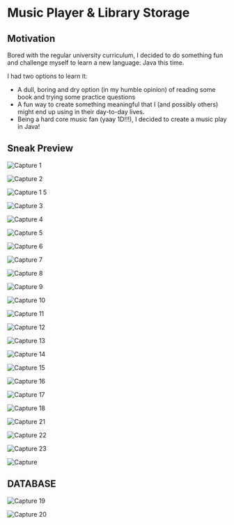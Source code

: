 # Music Player & Library Storage

## Motivation

Bored with the regular university curriculum, I decided to do something fun and challenge myself to learn a new language: Java this time.

I had two options to learn it:
- A dull, boring and dry option (in my humble opinion) of reading some book and trying some practice questions
- A fun way to create something meaningful that I (and possibly others) might end up using in their day-to-day lives.
- Being a hard core music fan (yaay 1D!!!), I decided to create a music play in Java!

## Sneak Preview

![Capture 1](https://user-images.githubusercontent.com/87614276/216665657-04d919d2-2520-46fc-8705-c675c2c6cae4.PNG)

![Capture 2](https://user-images.githubusercontent.com/87614276/216665699-14d1fb9b-c8e3-4a9b-805b-19739c882d5a.PNG)

![Capture 1 5](https://user-images.githubusercontent.com/87614276/216665717-656ac177-50dd-43fc-85db-a8bee1c1d119.PNG)

![Capture 3](https://user-images.githubusercontent.com/87614276/216665733-cbd879a4-cbbe-4151-a430-d425387d1af5.PNG)

![Capture 4](https://user-images.githubusercontent.com/87614276/216665741-5ed65d46-0c06-4e14-9374-e156ff6c46b3.PNG)

![Capture 5](https://user-images.githubusercontent.com/87614276/216665750-1019ca4e-fb26-4064-ae25-32900155f59a.PNG)

![Capture 6](https://user-images.githubusercontent.com/87614276/216665760-92b9c60b-3e7f-437f-ab54-70a24caa3519.PNG)

![Capture 7](https://user-images.githubusercontent.com/87614276/216665763-82836c5a-1d9b-4e17-a005-7c462df83c1c.PNG)

![Capture 8](https://user-images.githubusercontent.com/87614276/216665782-0ef47bfe-9b0d-4acd-8d25-29ae030dbe77.PNG)

![Capture 9](https://user-images.githubusercontent.com/87614276/216665818-5158c043-7d60-4d0c-b1ec-5fe0486f94dd.PNG)

![Capture 10](https://user-images.githubusercontent.com/87614276/216665851-d62d9e8b-11b4-4a50-a272-98ad58a36a7d.PNG)

![Capture 11](https://user-images.githubusercontent.com/87614276/216665872-9a312388-4cfd-430f-bd75-1c6089a6c314.PNG)

![Capture 12](https://user-images.githubusercontent.com/87614276/216665896-2572116b-ad82-42bc-bea9-e2a8a7be8033.PNG)

![Capture 13](https://user-images.githubusercontent.com/87614276/216665932-bb2e94c4-e92f-45e4-a25e-8578914786a2.PNG)

![Capture 14](https://user-images.githubusercontent.com/87614276/216665946-7e4e9ede-271a-4dce-9df6-6d4e7e15e2da.PNG)

![Capture 15](https://user-images.githubusercontent.com/87614276/216665970-4ac70061-2678-4586-9f1f-ab507422a896.PNG)

![Capture 16](https://user-images.githubusercontent.com/87614276/216665996-185367ef-2ad6-4f86-a20c-d34bcd74552e.PNG)

![Capture 17](https://user-images.githubusercontent.com/87614276/216666009-4e2d1aa4-a231-4af8-a7e3-32a26bdb903e.PNG)

![Capture 18](https://user-images.githubusercontent.com/87614276/216666019-614c7325-955f-4a5b-8fd0-cf069b47700c.PNG)

![Capture 21](https://user-images.githubusercontent.com/87614276/216666037-a7604ce5-d795-49f2-9751-440c2e112008.PNG)

![Capture 22](https://user-images.githubusercontent.com/87614276/216666052-222a0b1c-82ae-44c6-8865-ccc9f01c2e64.PNG)

![Capture 23](https://user-images.githubusercontent.com/87614276/216666068-5aee2aff-518a-4c03-8fd3-181d335b771c.PNG)

![Capture](https://user-images.githubusercontent.com/87614276/216666081-017ec94d-fb6c-4323-94bd-aeb4a79db4d7.PNG)

## DATABASE

![Capture 19](https://user-images.githubusercontent.com/87614276/216666112-4478254d-fc6c-4feb-bcee-88498a7b631d.PNG)

![Capture 20](https://user-images.githubusercontent.com/87614276/216666140-0a6dd0cf-efc7-4ae2-8ee9-39592f4530e8.PNG)
